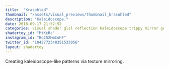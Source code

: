 ```yaml
---
title:  "Krasohled"
thumbnail: "/assets/visual_previews/thumbnail_krasohled"
description: "Kaleidoscope."
date: 2018-09-17 21:57:52
categories: visual shader glsl reflection kaleidoscope trippy mirror geometry
shadertoy_id: "MtKcRc"
instagram_id: "Bq252HmCoHF"
twitter_id: "1042772348351533056" 
layout: shadertoy
---
```

Creating kaleidoscope-like patterns via texture mirroring.